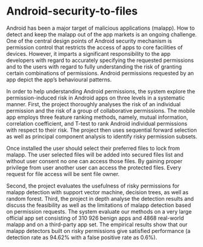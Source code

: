 # Android-security-to-files
 Android has been a major target of malicious applications (malapp). How to detect and keep the malapp out of the app markets is an ongoing challenge.   One of the central design points of Android security mechanism is permission control that restricts the access of apps to core facilities of devices.   However, it imparts a significant responsibility to the app developers with regard to accurately specifying the requested permissions and to the users with regard to fully understanding the risk of granting certain combinations of permissions.  Android permissions requested by an app depict the app’s behavioural patterns.  
 
 
In order to help understanding Android permissions, the system explore the permission-induced risk in Android apps on three levels in a systematic manner.  First, the project thoroughly analyses the risk of an individual permission and the risk of a group of collaborative permissions.  The mobile app employs three feature ranking methods, namely, mutual information, correlation coefficient, and T-test to rank Android individual permissions with respect to their risk.  The project then uses sequential forward selection as well as principal component analysis to identify risky permission subsets.  


Once installed the user should select their preferred files to lock from malapp.  The user selected files will be added into secured files list and without user consent no one can access those files.  By gaining proper privilege from user another user can access the protected files.  Every request for file access will be sent file owner.


Second, the project evaluates the usefulness of risky permissions for malapp detection with support vector machine, decision trees, as well as random forest.  Third, the project in depth analyse the detection results and discuss the feasibility as well as the limitations of malapp detection based on permission requests.  The system evaluate our methods on a very large official app set consisting of 310 926 benign apps and 4868 real-world malapp and on a third-party app set.  The empirical results show that our malapp detectors built on risky permissions give satisfied performance (a detection rate as 94.62% with a false positive rate as 0.6%).  
